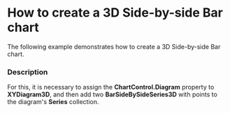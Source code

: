 # How to create a 3D Side-by-side Bar chart


<p>The following example demonstrates how to create a 3D Side-by-side Bar chart.</p>


<h3>Description</h3>

<p>For this, it is necessary to assign the <strong>ChartControl.Diagram</strong> property to <strong>XYDiagram3D</strong>, and then add two <strong>BarSideBySideSeries3D</strong> with points to the diagram&#39;s <strong>Series</strong> collection.</p>

<br/>


